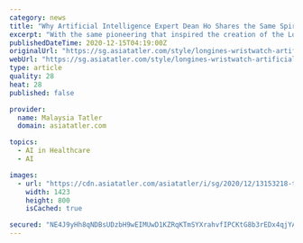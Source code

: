 ```yaml
---
category: news
title: "Why Artificial Intelligence Expert Dean Ho Shares the Same Spirit As His Longines Wristwatch"
excerpt: "With the same pioneering that inspired the creation of the Longines Spirit collection, artificial intelligence expert Dean Ho breaks barriers to find customised healthcare solutions for patients"
publishedDateTime: 2020-12-15T04:19:00Z
originalUrl: "https://sg.asiatatler.com/style/longines-wristwatch-artificial-intelligence-dean-ho-pioneering-spirit"
webUrl: "https://sg.asiatatler.com/style/longines-wristwatch-artificial-intelligence-dean-ho-pioneering-spirit"
type: article
quality: 28
heat: 28
published: false

provider:
  name: Malaysia Tatler
  domain: asiatatler.com

topics:
  - AI in Healthcare
  - AI

images:
  - url: "https://cdn.asiatatler.com/asiatatler/i/sg/2020/12/13153218-tatler-singapore-longines-spirit-dean-ho-3_cover_1423x800.jpg"
    width: 1423
    height: 800
    isCached: true

secured: "NE4J9yHh8qNDBsUDzbH9wEIMUwD1KZRqKTmSYXrahvfIPCKtG8b3rEDx4qjYA/6cgbH0cgnZ1zcU+7Y7XS7p24j4Z0t+MaYXgfQXK+lriG/L5XlFB9W1/8jlnWiNqjwXOwP134f9jcnpYzPlR0mxpLpn+DQbt6DowzWqwliMO6IW9bGDptROevOvgYjaDJI9ZElKhjcZ/s7dSeccmqDj+zILY8sAZmzrROSPQHyVysU+pIG0PQ5Cn+g/H+yk+s3Igt7SGcRd3+GaLPsWbgb7T3rylKYmzcmYFuijZNPfV7S0hpuD+cS1KaQPkn+9sl76c6EId7VSzdb9Xw6j3U2fd2TSdBduJ0M6pB3wD7P+yJg=;8++ISA7m8WfG1sF65jULSg=="
---
```


